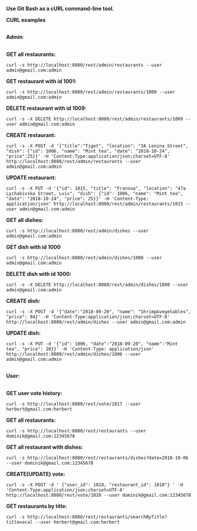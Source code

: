 **Use Git Bash as a cURL command-line tool.**


**CURL examples**


##
**Admin**:
##

**GET all restaurants:**

 `curl -s http://localhost:8080/rest/admin/restaurants --user admin@gmail.com:admin`
 
**GET restaurant with id 1001:**

 `curl -s http://localhost:8080/rest/admin/restaurants/1009 --user admin@gmail.com:admin`
 
 **DELETE restaurant with id 1009:**
 
 `curl -s -X DELETE http://localhost:8080/rest/admin/restaurants/1009 --user admin@gmail.com:admin`
 
**CREATE restaurant:**

 `curl -s -X POST -d '{"title":"Tiget", "location": "3A Lenina Street", "dish": {"id": 1006, "name": "Mint tea", "date": "2018-10-24", "price":25}}' -H 'Content-Type:application/json;charset=UTF-8' http://localhost:8080/rest/admin/restaurants --user admin@gmail.com:admin`
 
 **UPDATE restaurant:**
 
`curl -s -X PUT -d '{"id": 1015, "title": "Fransua", "location": "47a Lychakivska Street, Lviv", "dish": {"id": 1006, "name": "Mint tea", "date": "2018-10-24", "price": 25}}' -H 'Content-Type: application/json' http://localhost:8080/rest/admin/restaurants/1015 --user admin@gmail.com:admin`

**GET all dishes:**

`curl -s http://localhost:8080/rest/admin/dishes --user admin@gmail.com:admin`

**GET dish with id 1000**

`curl -s http://localhost:8080/rest/admin/dishes/1000 --user admin@gmail.com:admin`

**DELETE dish with id 1000:**

 `curl -s -X DELETE http://localhost:8080/rest/admin/dishes/1000 --user admin@gmail.com:admin`
 
**CREATE dish:** 

`curl -s -X POST -d '{"date":"2018-09-20", "name": "Shrimp&vegetables", "price": 84}' -H 'Content-Type:application/json;charset=UTF-8' http://localhost:8080/rest/admin/dishes --user admin@gmail.com:admin`

**UPDATE dish:** 

`curl -s -X PUT -d '{"id": 1006, "date":"2018-09-20", "name":"Mint tea", "price": 20}}' -H 'Content-Type: application/json' http://localhost:8080/rest/admin/dishes/1006 --user admin@gmail.com:admin`

##
**User:**
##
**GET user vote history:**

`curl -s http://localhost:8080/rest/vote/1017 --user herbert@gmail.com:herbert`

**GET all restaurants:**

`curl -s http://localhost:8080/rest/restaurants --user dominik@gmail.com:12345678`

**GET all restaurant with dishes:**

`curl -s http://localhost:8080/rest/restaurants/dishes?date=2018-10-06 --user dominik@gmail.com:12345678`

**CREATE(UPDATE) vote:**

`curl -s -X POST -d ' {"user_id": 1018, "restaurant_id": 1010"} ' -H 'Content-Type:application/json;charset=UTF-8' http://localhost:8080/rest/vote/1010 --user dominik@gmail.com:12345678`

**GET restaurants by title:**

`curl -s http://localhost:8080/rest/restaurants/searchByTitle?title=ocal --user herbert@gmail.com:herbert`